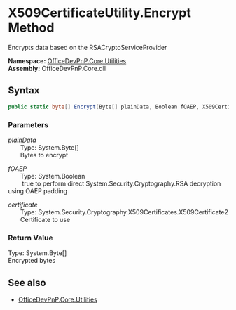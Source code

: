 # X509CertificateUtility.Encrypt Method  
Encrypts data based on the RSACryptoServiceProvider  

**Namespace:** [OfficeDevPnP.Core.Utilities](OfficeDevPnP.Core.Utilities.md)  
**Assembly:** OfficeDevPnP.Core.dll  
## Syntax
```C#
public static byte[] Encrypt(Byte[] plainData, Boolean fOAEP, X509Certificate2 certificate)
```
### Parameters
*plainData*  
&emsp;&emsp;Type: System.Byte[]  
&emsp;&emsp;Bytes to encrypt  
  
*fOAEP*  
&emsp;&emsp;Type: System.Boolean  
&emsp;&emsp; true to perform direct System.Security.Cryptography.RSA decryption using OAEP padding  
  
*certificate*  
&emsp;&emsp;Type: System.Security.Cryptography.X509Certificates.X509Certificate2  
&emsp;&emsp;Certificate to use  
  
### Return Value
Type: System.Byte[]  
Encrypted bytes

## See also
- [OfficeDevPnP.Core.Utilities](OfficeDevPnP.Core.Utilities.md)
